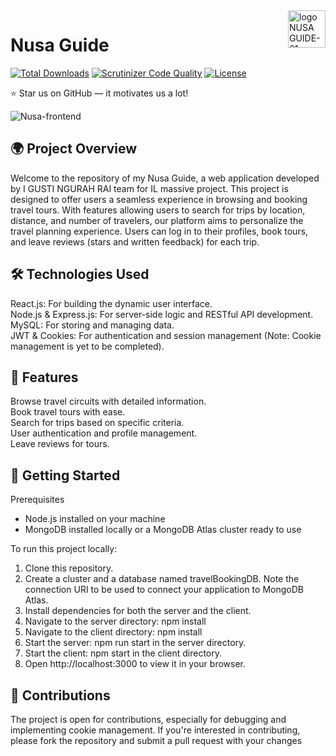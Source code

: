 <a href="https://github.com/ngkwisnu/tour-guide-apps">
    
<img title="Nusa Guide" align="right" height="60" alt="logo NUSA GUIDE-01" src="https://github.com/ngkwisnu/tour-guide-apps/assets/146515339/c613ee6a-207b-4556-849e-07bab7866c3d">
</a>

# Nusa Guide

[![Total Downloads](https://poser.pugx.org/aimeos/aimeos-typo3/d/total.svg)](https://packagist.org/packages/aimeos/aimeos-typo3)
[![Scrutinizer Code Quality](https://scrutinizer-ci.com/g/aimeos/aimeos-typo3/badges/quality-score.png?b=master)](https://scrutinizer-ci.com/g/aimeos/aimeos-typo3/?branch=master)
[![License](https://poser.pugx.org/aimeos/aimeos-typo3/license.svg)](https://packagist.org/packages/aimeos/aimeos-typo3)

:star: Star us on GitHub — it motivates us a lot!

![Nusa-frontend](https://github.com/ngkwisnu/tour-guide-apps/assets/146515339/55b93ae6-0542-428f-86ce-8d8dbfae9ab9)

## 🌍 Project Overview

Welcome to the repository of my Nusa Guide, a web application developed by I GUSTI NGURAH RAI team for IL massive project. This project is designed to offer users a seamless experience in browsing and booking travel tours. With features allowing users to search for trips by location, distance, and number of travelers, our platform aims to personalize the travel planning experience. Users can log in to their profiles, book tours, and leave reviews (stars and written feedback) for each trip.

## 🛠 Technologies Used

React.js: For building the dynamic user interface.  
Node.js & Express.js: For server-side logic and RESTful API development.  
MySQL: For storing and managing data.  
JWT & Cookies: For authentication and session management (Note: Cookie management is yet to be completed).

## 🌟 Features

Browse travel circuits with detailed information.  
Book travel tours with ease.  
Search for trips based on specific criteria.  
User authentication and profile management.  
Leave reviews for tours.

## 🚀 Getting Started

Prerequisites

- Node.js installed on your machine
- MongoDB installed locally or a MongoDB Atlas cluster ready to use

To run this project locally:

1. Clone this repository.
2. Create a cluster and a database named travelBookingDB. Note the connection URI to be used to connect your application to MongoDB Atlas.
3. Install dependencies for both the server and the client.
4. Navigate to the server directory: npm install
5. Navigate to the client directory: npm install
6. Start the server: npm run start in the server directory.
7. Start the client: npm start in the client directory.
8. Open http://localhost:3000 to view it in your browser.

## 🤝 Contributions

The project is open for contributions, especially for debugging and implementing cookie management. If you're interested in contributing, please fork the repository and submit a pull request with your changes
